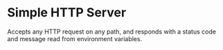# Simple HTTP Server

Accepts any HTTP request on any path, and responds with a status code and message read from environment variables.

